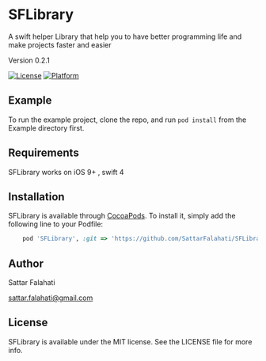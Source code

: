 # SFLibrary

A swift helper Library that help you to have better programming life and make projects faster and easier

Version 0.2.1

[![License](https://img.shields.io/cocoapods/l/SFLibrary.svg?style=flat)](http://cocoapods.org/pods/SFLibrary)
[![Platform](https://img.shields.io/cocoapods/p/SFLibrary.svg?style=flat)](http://cocoapods.org/pods/SFLibrary)

## Example

To run the example project, clone the repo, and run `pod install` from the Example directory first.

## Requirements
SFLibrary works on iOS 9+ , swift 4

## Installation

SFLibrary is available through [CocoaPods](http://cocoapods.org). To install
it, simply add the following line to your Podfile:

```ruby
    pod 'SFLibrary', :git => 'https://github.com/SattarFalahati/SFLibrary.git'
```

## Author

Sattar Falahati

sattar.falahati@gmail.com

## License

SFLibrary is available under the MIT license. See the LICENSE file for more info.
